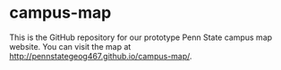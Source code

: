 # campus-map

This is the GitHub repository for our prototype Penn State campus map website. You can visit the map at http://pennstategeog467.github.io/campus-map/.
